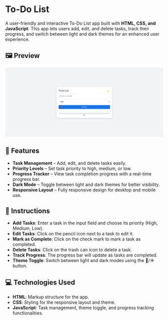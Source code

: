# To-Do List

A user-friendly and interactive To-Do List app built with **HTML, CSS, and JavaScript**. This app lets users add, edit, and delete tasks, track their progress, and switch between light and dark themes for an enhanced user experience.

## 🖼️ Preview
![To-Do List Screenshot](todolist.png)

## 🚀 Features
- **Task Management** – Add, edit, and delete tasks easily.
- **Priority Levels** – Set task priority to high, medium, or low.
- **Progress Tracker** – View task completion progress with a real-time progress bar.
- **Dark Mode** – Toggle between light and dark themes for better visibility.
- **Responsive Layout** – Fully responsive design for desktop and mobile use.

## 📜 Instructions
- **Add Tasks**: Enter a task in the input field and choose its priority (High, Medium, Low).
- **Edit Tasks**: Click on the pencil icon next to a task to edit it.
- **Mark as Complete**: Click on the check mark to mark a task as completed.
- **Delete Tasks**: Click on the trash can icon to delete a task.
- **Track Progress**: The progress bar will update as tasks are completed.
- **Theme Toggle**: Switch between light and dark modes using the 🌙/☀ button.

## 💻 Technologies Used
- **HTML**: Markup structure for the app.
- **CSS**: Styling for the responsive layout and theme.
- **JavaScript**: Task management, theme toggle, and progress tracking functionalities.

